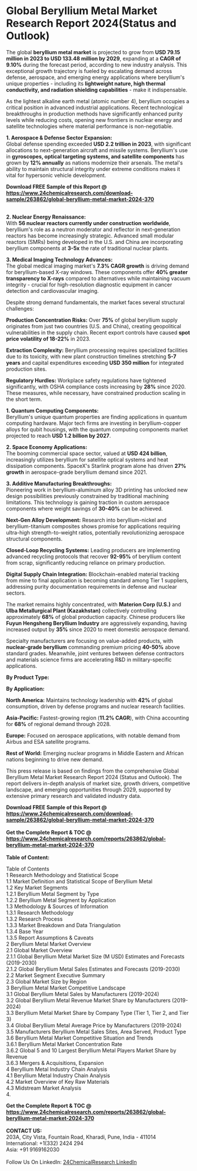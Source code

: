 <h1>Global Beryllium Metal Market Research Report 2024(Status and Outlook)</h1><p>The global <strong>beryllium metal market</strong> is projected to grow from <strong>USD 79.15 million in 2023 to USD 133.48 million by 2029</strong>, expanding at a <strong>CAGR of 9.10%</strong> during the forecast period, according to new industry analysis. This exceptional growth trajectory is fueled by escalating demand across defense, aerospace, and emerging energy applications where beryllium's unique properties - including its <strong>lightweight nature, high thermal conductivity, and radiation shielding capabilities</strong> - make it indispensable.</p><p>As the lightest alkaline earth metal (atomic number 4), beryllium occupies a critical position in advanced industrial applications. Recent technological breakthroughs in production methods have significantly enhanced purity levels while reducing costs, opening new frontiers in nuclear energy and satellite technologies where material performance is non-negotiable.</p><p><strong>1. Aerospace &amp; Defense Sector Expansion:</strong><br>
Global defense spending exceeded <strong>USD 2.2 trillion in 2023</strong>, with significant allocations to next-generation aircraft and missile systems. Beryllium's use in <strong>gyroscopes, optical targeting systems, and satellite components</strong> has grown by <strong>12% annually</strong> as nations modernize their arsenals. The metal's ability to maintain structural integrity under extreme conditions makes it vital for hypersonic vehicle development.</p><div><b>Download FREE Sample of this Report @ 
            <a href="https://www.24chemicalresearch.com/download-sample/263862/global-beryllium-metal-market-2024-370">
            https://www.24chemicalresearch.com/download-sample/263862/global-beryllium-metal-market-2024-370</a></b></div><br><p><strong>2. Nuclear Energy Renaissance:</strong><br>
With <strong>56 nuclear reactors currently under construction worldwide</strong>, beryllium's role as a neutron moderator and reflector in next-generation reactors has become increasingly strategic. Advanced small modular reactors (SMRs) being developed in the U.S. and China are incorporating beryllium components at <strong>3-5x</strong> the rate of traditional nuclear plants.</p><p><strong>3. Medical Imaging Technology Advances:</strong><br>
The global medical imaging market's <strong>7.3% CAGR growth</strong> is driving demand for beryllium-based X-ray windows. These components offer <strong>40% greater transparency to X-rays</strong> compared to alternatives while maintaining vacuum integrity - crucial for high-resolution diagnostic equipment in cancer detection and cardiovascular imaging.</p><p>Despite strong demand fundamentals, the market faces several structural challenges:</p><p><strong>Production Concentration Risks:</strong> Over <strong>75%</strong> of global beryllium supply originates from just two countries (U.S. and China), creating geopolitical vulnerabilities in the supply chain. Recent export controls have caused <strong>spot price volatility of 18-22%</strong> in 2023.</p><p><strong>Extraction Complexity:</strong> Beryllium processing requires specialized facilities due to its toxicity, with new plant construction timelines stretching <strong>5-7 years</strong> and capital expenditures exceeding <strong>USD 350 million</strong> for integrated production sites.</p><p><strong>Regulatory Hurdles:</strong> Workplace safety regulations have tightened significantly, with OSHA compliance costs increasing by <strong>28%</strong> since 2020. These measures, while necessary, have constrained production scaling in the short term.</p><p><strong>1. Quantum Computing Components:</strong><br>
Beryllium's unique quantum properties are finding applications in quantum computing hardware. Major tech firms are investing in beryllium-copper alloys for qubit housings, with the quantum computing components market projected to reach <strong>USD 1.2 billion by 2027</strong>.</p><p><strong>2. Space Economy Applications:</strong><br>
The booming commercial space sector, valued at <strong>USD 424 billion</strong>, increasingly utilizes beryllium for satellite optical systems and heat dissipation components. SpaceX's Starlink program alone has driven <strong>27% growth</strong> in aerospace-grade beryllium demand since 2021.</p><p><strong>3. Additive Manufacturing Breakthroughs:</strong><br>
Pioneering work in beryllium-aluminum alloy 3D printing has unlocked new design possibilities previously constrained by traditional machining limitations. This technology is gaining traction in custom aerospace components where weight savings of <strong>30-40%</strong> can be achieved.</p><p><strong>Next-Gen Alloy Development:</strong> Research into beryllium-nickel and beryllium-titanium composites shows promise for applications requiring ultra-high strength-to-weight ratios, potentially revolutionizing aerospace structural components.</p><p><strong>Closed-Loop Recycling Systems:</strong> Leading producers are implementing advanced recycling protocols that recover <strong>92-95%</strong> of beryllium content from scrap, significantly reducing reliance on primary production.</p><p><strong>Digital Supply Chain Integration:</strong> Blockchain-enabled material tracking from mine to final application is becoming standard among Tier 1 suppliers, addressing purity documentation requirements in defense and nuclear sectors.</p><p>The market remains highly concentrated, with <strong>Materion Corp (U.S.)</strong> and <strong>Ulba Metallurgical Plant (Kazakhstan)</strong> collectively controlling approximately <strong>68%</strong> of global production capacity. Chinese producers like <strong>Fuyun Hengsheng Beryllium Industry</strong> are aggressively expanding, having increased output by <strong>35%</strong> since 2020 to meet domestic aerospace demand.</p><p>Specialty manufacturers are focusing on value-added products, with <strong>nuclear-grade beryllium</strong> commanding premium pricing <strong>40-50%</strong> above standard grades. Meanwhile, joint ventures between defense contractors and materials science firms are accelerating R&amp;D in military-specific applications.</p><p><strong>By Product Type:</strong></p><p><strong>By Application:</strong></p><p><strong>North America:</strong> Maintains technology leadership with <strong>42%</strong> of global consumption, driven by defense programs and nuclear research facilities.</p><p><strong>Asia-Pacific:</strong> Fastest-growing region (<strong>11.2% CAGR</strong>), with China accounting for <strong>68%</strong> of regional demand through 2028.</p><p><strong>Europe:</strong> Focused on aerospace applications, with notable demand from Airbus and ESA satellite programs.</p><p><strong>Rest of World:</strong> Emerging nuclear programs in Middle Eastern and African nations beginning to drive new demand.</p><p>This press release is based on findings from the comprehensive Global Beryllium Metal Market Research Report 2024 (Status and Outlook). The report delivers in-depth analysis of market size, growth drivers, competitive landscape, and emerging opportunities through 2029, supported by extensive primary research and validated industry data.</p><div><b>Download FREE Sample of this Report @ 
            <a href="https://www.24chemicalresearch.com/download-sample/263862/global-beryllium-metal-market-2024-370">
            https://www.24chemicalresearch.com/download-sample/263862/global-beryllium-metal-market-2024-370</a></b></div><br><div><b>Get the Complete Report & TOC @ 
            <a href="https://www.24chemicalresearch.com/reports/263862/global-beryllium-metal-market-2024-370">
            https://www.24chemicalresearch.com/reports/263862/global-beryllium-metal-market-2024-370</a></b></div><br>
            <b>Table of Content:</b><p>Table of Contents<br />
1 Research Methodology and Statistical Scope<br />
1.1 Market Definition and Statistical Scope of Beryllium Metal<br />
1.2 Key Market Segments<br />
1.2.1 Beryllium Metal Segment by Type<br />
1.2.2 Beryllium Metal Segment by Application<br />
1.3 Methodology & Sources of Information<br />
1.3.1 Research Methodology<br />
1.3.2 Research Process<br />
1.3.3 Market Breakdown and Data Triangulation<br />
1.3.4 Base Year<br />
1.3.5 Report Assumptions & Caveats<br />
2 Beryllium Metal Market Overview<br />
2.1 Global Market Overview<br />
2.1.1 Global Beryllium Metal Market Size (M USD) Estimates and Forecasts (2019-2030)<br />
2.1.2 Global Beryllium Metal Sales Estimates and Forecasts (2019-2030)<br />
2.2 Market Segment Executive Summary<br />
2.3 Global Market Size by Region<br />
3 Beryllium Metal Market Competitive Landscape<br />
3.1 Global Beryllium Metal Sales by Manufacturers (2019-2024)<br />
3.2 Global Beryllium Metal Revenue Market Share by Manufacturers (2019-2024)<br />
3.3 Beryllium Metal Market Share by Company Type (Tier 1, Tier 2, and Tier 3)<br />
3.4 Global Beryllium Metal Average Price by Manufacturers (2019-2024)<br />
3.5 Manufacturers Beryllium Metal Sales Sites, Area Served, Product Type<br />
3.6 Beryllium Metal Market Competitive Situation and Trends<br />
3.6.1 Beryllium Metal Market Concentration Rate<br />
3.6.2 Global 5 and 10 Largest Beryllium Metal Players Market Share by Revenue<br />
3.6.3 Mergers & Acquisitions, Expansion<br />
4 Beryllium Metal Industry Chain Analysis<br />
4.1 Beryllium Metal Industry Chain Analysis<br />
4.2 Market Overview of Key Raw Materials<br />
4.3 Midstream Market Analysis<br />
4.</p><div><b>Get the Complete Report & TOC @ 
            <a href="https://www.24chemicalresearch.com/reports/263862/global-beryllium-metal-market-2024-370">
            https://www.24chemicalresearch.com/reports/263862/global-beryllium-metal-market-2024-370</a></b></div><br><b>CONTACT US:</b><br>
            203A, City Vista, Fountain Road, Kharadi, Pune, India - 411014<br>
            International: +1(332) 2424 294<br>
            Asia: +91 9169162030 <br><br>
            Follow Us On LinkedIn: <a href="https://www.linkedin.com/company/24chemicalresearch/">24ChemicalResearch LinkedIn</a>